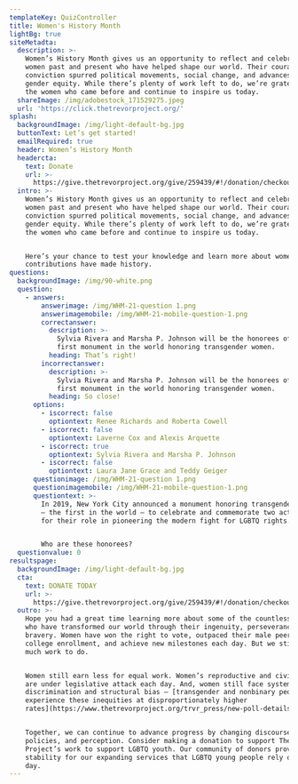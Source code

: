 ```yaml
---
templateKey: QuizController
title: Women's History Month
lightBg: true
siteMetadta:
  description: >-
    Women’s History Month gives us an opportunity to reflect and celebrate the
    women past and present who have helped shape our world. Their courage and
    conviction spurred political movements, social change, and advances in
    gender equity. While there’s plenty of work left to do, we’re grateful to
    the women who came before and continue to inspire us today.
  shareImage: /img/adobestock_171529275.jpeg
  url: 'https://click.thetrevorproject.org/'
splash:
  backgroundImage: /img/light-default-bg.jpg
  buttonText: Let’s get started!
  emailRequired: true
  header: Women’s History Month
  headercta:
    text: Donate
    url: >-
      https://give.thetrevorproject.org/give/259439/#!/donation/checkout?c_src=website&c_src2=WHMQuiz
  intro: >-
    Women’s History Month gives us an opportunity to reflect and celebrate the
    women past and present who have helped shape our world. Their courage and
    conviction spurred political movements, social change, and advances in
    gender equity. While there’s plenty of work left to do, we’re grateful to
    the women who came before and continue to inspire us today.


    Here’s your chance to test your knowledge and learn more about women whose
    contributions have made history.
questions:
  backgroundImage: /img/90-white.png
  question:
    - answers:
        answerimage: /img/WHM-21-question 1.png
        answerimagemobile: /img/WHM-21-mobile-question-1.png
        correctanswer:
          description: >-
            Sylvia Rivera and Marsha P. Johnson will be the honorees of the
            first monument in the world honoring transgender women. 
          heading: That’s right!
        incorrectanswer:
          description: >-
            Sylvia Rivera and Marsha P. Johnson will be the honorees of the
            first monument in the world honoring transgender women. 
          heading: So close!
      options:
        - iscorrect: false
          optiontext: Renee Richards and Roberta Cowell
        - iscorrect: false
          optiontext: Laverne Cox and Alexis Arquette
        - iscorrect: true
          optiontext: Sylvia Rivera and Marsha P. Johnson
        - iscorrect: false
          optiontext: Laura Jane Grace and Teddy Geiger
      questionimage: /img/WHM-21-question 1.png
      questionimagemobile: /img/WHM-21-mobile-question-1.png
      questiontext: >-
        In 2019, New York City announced a monument honoring transgender people
        — the first in the world — to celebrate and commemorate two activists
        for their role in pioneering the modern fight for LGBTQ rights. 


        Who are these honorees?
  questionvalue: 0
resultspage:
  backgroundImage: /img/light-default-bg.jpg
  cta:
    text: DONATE TODAY
    url: >-
      https://give.thetrevorproject.org/give/259439/#!/donation/checkout?c_src=website&c_src2=WHMQuiz
  outro: >-
    Hope you had a great time learning more about some of the countless women
    who have transformed our world through their ingenuity, perseverance, and
    bravery. Women have won the right to vote, outpaced their male peers in
    college enrollment, and achieve new milestones each day. But we still have
    much work to do.


    Women still earn less for equal work. Women’s reproductive and civil rights
    are under legislative attack each day. And, women still face systemic
    discrimination and structural bias — [transgender and nonbinary people
    experience these inequities at disproportionately higher
    rates](https://www.thetrevorproject.org/trvr_press/new-poll-details-impact-of-covid-19-and-recent-violence-against-black-americans-on-youth-mental-health/).


    Together, we can continue to advance progress by changing discourse,
    policies, and perception. Consider making a donation to support The Trevor
    Project’s work to support LGBTQ youth. Our community of donors provides the
    stability for our expanding services that LGBTQ young people rely on each
    day.
---
```


